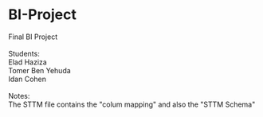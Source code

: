 # BI-Project
Final BI Project
<br><br>
Students:
<br>
Elad Haziza
<br>
Tomer Ben Yehuda
<br>
Idan Cohen
<br><br>
Notes:
<br>
The STTM file contains the "colum mapping" and also the "STTM Schema"
